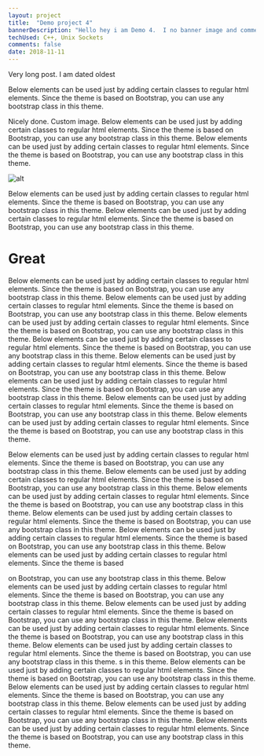 ```yaml
---
layout: project
title:  "Demo project 4"
bannerDescription: "Hello hey i am Demo 4.  I no banner image and comments disabled."
techUsed: C++, Unix Sockets
comments: false
date: 2018-11-11
---
```


Very long post. I am dated oldest

Below elements can be used just by adding certain classes to regular html elements. Since the theme is based on Bootstrap, you can use any bootstrap class in this theme.

Nicely done. Custom image.
Below elements can be used just by adding certain classes to regular html elements. Since the theme is based on Bootstrap, you can use any bootstrap class in this theme.
Below elements can be used just by adding certain classes to regular html elements. Since the theme is based on Bootstrap, you can use any bootstrap class in this theme.

![alt](demo-1/static.png)

Below elements can be used just by adding certain classes to regular html elements. Since the theme is based on Bootstrap, you can use any bootstrap class in this theme.
Below elements can be used just by adding certain classes to regular html elements. Since the theme is based 
on Bootstrap, you can use any bootstrap class in this theme.

# Great

Below elements can be used just by adding certain classes to regular html elements. Since the theme is based on Bootstrap, you can use any bootstrap class in this theme.
Below elements can be used just by adding certain classes to regular html elements. Since the theme is based on Bootstrap, you can use any bootstrap class in this theme.
Below elements can be used just by adding certain classes to regular html elements. Since the theme is based on Bootstrap, you can use any bootstrap class in this theme.
Below elements can be used just by adding certain classes to regular html elements. Since the theme is based on Bootstrap, you can use any bootstrap class in this theme.
Below elements can be used just by adding certain classes to regular html elements. Since the theme is based on Bootstrap, you can use any bootstrap class in this theme.
Below elements can be used just by adding certain classes to regular html elements. Since the theme is based on Bootstrap, you can use any bootstrap class in this theme.
Below elements can be used just by adding certain classes to regular html elements. Since the theme is based on Bootstrap, you can use any bootstrap class in this theme.
Below elements can be used just by adding certain classes to regular html elements. Since the theme is based on Bootstrap, you can use any bootstrap class in this theme.


Below elements can be used just by adding certain classes to regular html elements. Since the theme is based on Bootstrap, you can use any bootstrap class in this theme.
Below elements can be used just by adding certain classes to regular html elements. Since the theme is based on Bootstrap, you can use any bootstrap class in this theme.
Below elements can be used just by adding certain classes to regular html elements. Since the theme is based on Bootstrap, you can use any bootstrap class in this theme.
Below elements can be used just by adding certain classes to regular html elements. Since the theme is based on Bootstrap, you can use any bootstrap class in this theme.
Below elements can be used just by adding certain classes to regular html elements. Since the theme is based on Bootstrap, you can use any bootstrap class in this theme.
Below elements can be used just by adding certain classes to regular html elements. Since the theme is based 

on Bootstrap, you can use any bootstrap class in this theme.
Below elements can be used just by adding certain classes to regular html elements. Since the theme is based on Bootstrap, you can use any bootstrap class in this theme.
Below elements can be used just by adding certain classes to regular html elements. Since the theme is based on Bootstrap, you can use any bootstrap class in this theme.
Below elements can be used just by adding certain classes to regular html elements. Since the theme is based on Bootstrap, you can use any bootstrap class in this theme.
Below elements can be used just by adding certain classes to regular html elements. Since the theme is based on Bootstrap, you can use any bootstrap class in this theme.
s in this theme.
Below elements can be used just by adding certain classes to regular html elements. Since the theme is based on Bootstrap, you can use any bootstrap class in this theme.
Below elements can be used just by adding certain classes to regular html elements. Since the theme is based on Bootstrap, you can use any bootstrap class in this theme.
Below elements can be used just by adding certain classes to regular html elements. Since the theme is based on Bootstrap, you can use any bootstrap class in this theme.
Below elements can be used just by adding certain classes to regular html elements. Since the theme is based on Bootstrap, you can use any bootstrap class in this theme.
